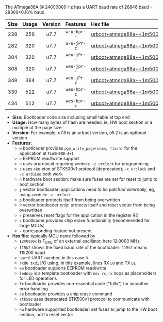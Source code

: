 The ATmega88A @ 24000000 Hz has a UART baud rate of 28846 baud = 28800+0.16% baud.

|Size|Usage|Version|Features|Hex file|
|:-:|:-:|:-:|:-:|:--|
|238|256|u7.7|`w-u-hpr--`|[urboot+atmega88a++1m5000x++++1k8_uart0_rxd0_txd1_lednop_fr_hw.hex](https://raw.githubusercontent.com/stefanrueger/urboot.hex/main/mcus/atmega88a/external_oscillator/fcpu++1m5000_Hz/br++++1k8_bps/urboot+atmega88a++1m5000x++++1k8_uart0_rxd0_txd1_lednop_fr_hw.hex)|
|282|320|u7.7|`w-u-jPr-c`|[urboot+atmega88a++1m5000x++++1k8_uart0_rxd0_txd1_lednop_fr_ce.hex](https://raw.githubusercontent.com/stefanrueger/urboot.hex/main/mcus/atmega88a/external_oscillator/fcpu++1m5000_Hz/br++++1k8_bps/urboot+atmega88a++1m5000x++++1k8_uart0_rxd0_txd1_lednop_fr_ce.hex)|
|304|320|u7.7|`weu-jPr--`|[urboot+atmega88a++1m5000x++++1k8_uart0_rxd0_txd1_ee_lednop.hex](https://raw.githubusercontent.com/stefanrueger/urboot.hex/main/mcus/atmega88a/external_oscillator/fcpu++1m5000_Hz/br++++1k8_bps/urboot+atmega88a++1m5000x++++1k8_uart0_rxd0_txd1_ee_lednop.hex)|
|308|320|u7.7|`weu-jpr--`|[urboot+atmega88a++1m5000x++++1k8_uart0_rxd0_txd1_ee_lednop_fr.hex](https://raw.githubusercontent.com/stefanrueger/urboot.hex/main/mcus/atmega88a/external_oscillator/fcpu++1m5000_Hz/br++++1k8_bps/urboot+atmega88a++1m5000x++++1k8_uart0_rxd0_txd1_ee_lednop_fr.hex)|
|348|384|u7.7|`weu-jPr-c`|[urboot+atmega88a++1m5000x++++1k8_uart0_rxd0_txd1_ee_lednop_fr_ce.hex](https://raw.githubusercontent.com/stefanrueger/urboot.hex/main/mcus/atmega88a/external_oscillator/fcpu++1m5000_Hz/br++++1k8_bps/urboot+atmega88a++1m5000x++++1k8_uart0_rxd0_txd1_ee_lednop_fr_ce.hex)|
|330|512|u7.7|`weu-hpr-c`|[urboot+atmega88a++1m5000x++++1k8_uart0_rxd0_txd1_ee_lednop_fr_ce_hw.hex](https://raw.githubusercontent.com/stefanrueger/urboot.hex/main/mcus/atmega88a/external_oscillator/fcpu++1m5000_Hz/br++++1k8_bps/urboot+atmega88a++1m5000x++++1k8_uart0_rxd0_txd1_ee_lednop_fr_ce_hw.hex)|
|434|512|u7.7|`wes-hpr-c`|[urboot+atmega88a++1m5000x++++1k8_uart0_rxd0_txd1_ee_lednop_fr_ce_stk500_hw.hex](https://raw.githubusercontent.com/stefanrueger/urboot.hex/main/mcus/atmega88a/external_oscillator/fcpu++1m5000_Hz/br++++1k8_bps/urboot+atmega88a++1m5000x++++1k8_uart0_rxd0_txd1_ee_lednop_fr_ce_stk500_hw.hex)|

- **Size:** Bootloader code size including small table at top end
- **Usage:** How many bytes of flash are needed, ie, HW boot section or a multiple of the page size
- **Version:** For example, u7.6 is an urboot version, o5.2 is an optiboot version
- **Features:**
  + `w` bootloader provides `pgm_write_page(sram, flash)` for the application at `FLASHEND-4+1`
  + `e` EEPROM read/write support
  + `u` uses urprotocol requiring `avrdude -c urclock` for programming
  + `s` uses skeleton of STK500v1 protocol (deprecated); `-c urclock` and `-c arduino` both work
  + `h` hardware boot section: make sure fuses are set for reset to jump to boot section
  + `j` vector bootloader: applications *need to be patched externally*, eg, using `avrdude -c urclock`
  + `p` bootloader protects itself from being overwritten
  + `P` vector bootloader only: protects itself and reset vector from being overwritten
  + `r` preserves reset flags for the application in the register R2
  + `c` bootloader provides chip erase functionality (recommended for large MCUs)
  + `-` corresponding feature not present
- **Hex file:** typically MCU name followed by
  + `12m0000x` is F<sub>CPU</sub> of an external oscillator, here 12.0000 MHz
  + `115k2` shows the fixed baud rate of the bootloader: `115k2` means 115200 baud
  + `uart0` UART number, in this case `0`
  + `rxd0 txd1` I/O using, in this example, lines RX `D0` and TX `D1`
  + `ee` bootloader supports EEPROM read/write
  + `lednop` is a template bootloader with `mov rx,rx` nops as placeholders for LED operations
  + `fr` bootloader provides non-essential code ("frills") for smoother error handling
  + `ce` bootloader provides a chip erase command
  + `stk500` uses deprecated STK500v1 protocol to communicate with bootloader
  + `hw` hardware supported bootloader: set fuses to jump to the HW boot section, not to reset vector
